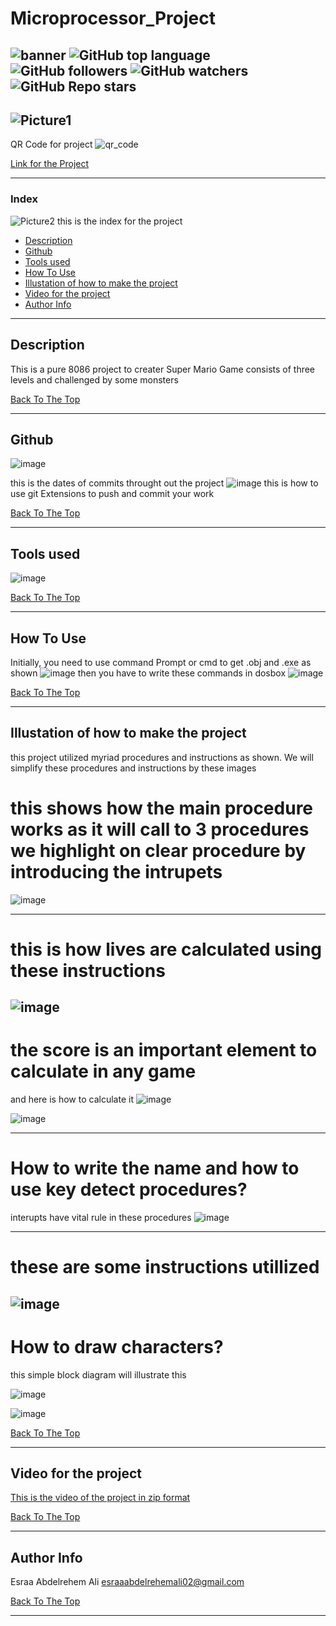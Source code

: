 # Microprocessor_Project

![banner](https://user-images.githubusercontent.com/93450859/148617398-b5806af7-284e-41dd-8ebe-1c42183c97ae.jpg)
![GitHub top language](https://img.shields.io/github/downloads/Esraa-Abdelrehem/Microprocessor_Project/total?logo=GitHub&logoColor=%2300ff00&style=plastic) 
![GitHub followers](https://img.shields.io/github/followers/Esraa-Abdelrehem?style=social)
![GitHub watchers](https://img.shields.io/github/watchers/Esraa-Abdelrehem/Microprocessor_Project?style=social)
![GitHub Repo stars](https://img.shields.io/github/stars/Esraa-Abdelrehem/Microprocessor_Project?style=social)
---
![Picture1](https://user-images.githubusercontent.com/93450859/148609624-fe391666-3cca-4ebe-a379-21332733b534.png)
---
QR Code for project
![qr_code](https://user-images.githubusercontent.com/93450859/148613640-a8d8c88a-50e4-486a-a654-2ed9b4d93a8f.png)

[Link for the Project](https://github.com/Esraa-Abdelrehem/Microprocessor_Project/tree/master)


---



### Index
![Picture2](https://user-images.githubusercontent.com/93450859/148611431-f87a8dc4-30e2-4ecb-b367-a0d5fd4e8834.png)
this is the index for the project
- [Description](#description)
- [Github](#Github)
- [Tools used](#Tools-used)
- [How To Use](#how-to-use)
- [Illustation of how to make the project](#Illustation-of-how-to-make-the-project)
- [Video for the project](#Video-for-the-project)
- [Author Info](#author-info)

---

## Description

This is a pure 8086 project to creater Super Mario Game consists of three levels and challenged by some monsters


[Back To The Top](#Microprocessor_Project)

---
##  Github
![image](https://user-images.githubusercontent.com/93450859/148613820-6869b240-b7a2-4004-9ecd-c95d8e36e06d.png)

this is the dates of commits throught out the project
![image](https://user-images.githubusercontent.com/93450859/148613431-e0930c0a-c581-4a11-921f-e81bf64c35d9.png)
this is how to use git Extensions to push and commit your work

[Back To The Top](#Microprocessor_Project)

---
## Tools used
![image](https://user-images.githubusercontent.com/93450859/148612646-292d548d-4196-42dd-83fb-b99af8e21d88.png)

[Back To The Top](#Microprocessor_Project)

---
## How To Use
Initially, you need to use command Prompt or cmd to get .obj and .exe as shown
![image](https://user-images.githubusercontent.com/93450859/148613281-44d5dd6c-6f3c-499f-81ec-ecda19f0672b.png)
then you have to write these commands in dosbox
![image](https://user-images.githubusercontent.com/93450859/148613317-19a8b0b8-4244-4a84-8108-7c5ff45c7f57.png)

[Back To The Top](#Microprocessor_Project)

---
## Illustation of how to make the project

this project utilized myriad procedures and instructions as shown. We will simplify these procedures and instructions by these images
# this shows how the main procedure works as  it will call to 3 procedures we highlight on clear procedure by introducing the intrupets 

![image](https://user-images.githubusercontent.com/93450859/148613985-50282aa5-5ceb-4dfe-bd63-b62bcdaabf84.png)

----

# this is how lives are calculated using these instructions 


![image](https://user-images.githubusercontent.com/93450859/148614009-2e0cb2df-fb4d-4dde-81ac-141eb798b7bb.png)
----
# the score is an important element to calculate in any game
and here is how to calculate it
![image](https://user-images.githubusercontent.com/93450859/148614026-0d02a75a-2ebe-44f0-a507-7ddb111727aa.png)



![image](https://user-images.githubusercontent.com/93450859/148614050-ad5a5876-268d-467c-9753-c917f72a36ff.png)

----

# How to write the name and how to use key detect procedures?
interupts have vital rule in these procedures
![image](https://user-images.githubusercontent.com/93450859/148614077-3d63db89-25a9-4722-8951-0244c79e5965.png)

----

# these are some instructions utillized

![image](https://user-images.githubusercontent.com/93450859/148614126-08657bb1-bb83-4d6f-95ef-4e12a20a0928.png)
-----

# How to draw characters?
this simple block diagram will illustrate this

![image](https://user-images.githubusercontent.com/93450859/148614104-3071486d-5786-4a2c-b754-9a2dfb0d7457.png)



![image](https://user-images.githubusercontent.com/93450859/148617147-16d18433-4379-4860-8c34-0eccc403ab54.png)

[Back To The Top](#Microprocessor_Project)

---
## Video for the project
[This is the video of the project in zip format](https://github.com/jamesqquick/read-me-template/files/7831523/My.Video3.zip)

[Back To The Top](#Microprocessor_Project)

---
## Author Info

Esraa Abdelrehem Ali
esraaabdelrehemali02@gmail.com

[Back To The Top](#Microprocessor_Project)

---
